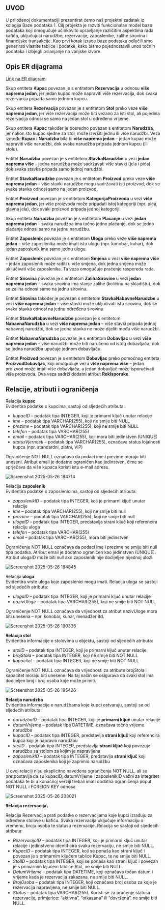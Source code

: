 ## UVOD

U priloženoj dokumentaciji prezentirat ćemo naš projektni zadatak iz kolegija Baze podataka 1. Cilj projekta je razviti funkcionalan model baze podataka koji omogućuje učinkovito upravljanje različitim aspektima rada kafića, uključujući narudžbe, rezervacije, zaposlenike, zalihe sirovina i financijske transakcije. 
Kao prvi korak izrade baze podataka odlučili smo generirati vlastite tablice i podatke, kako bismo pojednostavili unos točnih podataka i izbjegli oslanjanje na vanjske izvore.
## Opis ER dijagrama

[Link na ER dijagram](https://lucid.app/lucidchart/7e3ca596-78ec-4f8d-9e66-618cb6cf1f40/edit?viewport_loc=-2689%2C-743%2C4235%2C1887%2C0_0&invitationId=inv_76bfcfcb-73cd-451d-8128-f57a1b90cb83)

Skup entiteta **Kupac** povezan je s entitetom **Rezervacija** u odnosu **više naprema jedan**, jer jedan kupac može napraviti više rezervacija, dok svaka rezervacija pripada samo jednom kupcu.

Skup entiteta **Rezervacija** povezan je s entitetom **Stol** preko veze **više naprema jedan**, jer više rezervacija može biti vezano za isti stol, ali pojedina rezervacija odnosi se samo na jedan stol u određeno vrijeme.

Skup entiteta **Kupac** također je posredno povezan s entitetom **Narudzba**, jer nakon što kupac sjedne za stol, može izvršiti jednu ili više narudžbi. Veza između **Kupac** i **Narudzba** bila bi **više naprema jedan** – jedan kupac može napraviti više narudžbi, dok svaka narudžba pripada jednom kupcu (ili stolu).

Entitet **Narudzba** povezan je s entitetom **StavkaNarudzbe** u vezi **jedan naprema više** – jedna narudžba može sadržavati više stavki (jela i pića), dok svaka stavka pripada samo jednoj narudžbi.

Entitet **StavkaNarudzbe** povezan je s entitetom **Proizvod** preko veze **više naprema jedan** – više stavki narudžbe mogu sadržavati isti proizvod, dok se svaka stavka odnosi samo na jedan proizvod.

Entitet **Proizvod** povezan je s entitetom **KategorijaProizvoda** u vezi **više naprema jedan**, jer više proizvoda može pripadati istoj kategoriji (npr. pića, glavna jela), dok svaki proizvod pripada jednoj kategoriji.

Skup entiteta **Narudzba** povezan je s entitetom **Placanje** u vezi **jedan naprema jedan** – svaka narudžba ima točno jedno plaćanje, dok se jedno plaćanje odnosi samo na jednu narudžbu.

Entitet **Zaposlenik** povezan je s entitetom **Uloga** preko veze **više naprema jedan** – više zaposlenika može imati istu ulogu (npr. konobar, kuhar), dok jedan zaposlenik ima samo jednu ulogu.

Entitet **Zaposlenik** povezan je s entitetom **Smjena** u vezi **više naprema više** – jedan zaposlenik može raditi u više smjena, dok jedna smjena može uključivati više zaposlenika. Ta veza omogućuje praćenje rasporeda rada.

Entitet **Sirovina** povezan je s entitetom **ZalihaSirovine** u vezi **jedan naprema jedan** – svaka sirovina ima stanje zalihe (količinu na skladištu), dok se zaliha odnosi samo na jednu sirovinu.

Entitet **Sirovina** također je povezan s entitetom **StavkaNabavneNarudzbe** u vezi **više naprema jedan** – više stavki može uključivati istu sirovinu, dok se svaka stavka odnosi na jednu određenu sirovinu.

Entitet **StavkaNabavneNarudzbe** povezan je s entitetom **NabavnaNarudzba** u vezi **više naprema jedan** – više stavki pripada jednoj nabavnoj narudžbi, dok se jedna stavka ne može dijeliti među više narudžbi.

Entitet **NabavnaNarudzba** povezan je s entitetom **Dobavljac** u vezi **više naprema jedan** – više narudžbi može biti naručeno od istog dobavljača, dok se jedna narudžba upućuje jednom dobavljaču.

Entitet **Proizvod** povezan je s entitetom **Dobavljac** preko pomoćnog entiteta **ProizvodDobavljac**, koji omogućuje vezu **više naprema više** – jedan proizvod može imati više dobavljača, a jedan dobavljač može isporučivati više proizvoda. Ova veza sadrži dodatni atribut **RokIsporuke**.

## Relacije, atributi i ograničenja


Relacija **kupac**\
Evidentira podatke o kupcima, sastoji od sljedećih atributa:

- *kupacID* – podatak tipa INTEGER, koji je primarni ključ unutar relacije
- *ime* – podatak tipa VARCHAR(255), koji ne smije biti NULL
- *prezime* – podatak tipa VARCHAR(255), koji ne smije biti NULL
- *telefon* – podatak tipa VARCHAR(255)
- *email* – podatak tipa VARCHAR(255), koji mora biti jedinstven (UNIQUE)
- *statusVjernosti* – podatak tipa VARCHAR(255), označava status lojalnosti kupca (npr. standardni, zlatni, VIP)

Ograničenje NOT NULL označava da podaci ime i prezime moraju biti uneseni. Atribut email je dodatno ograničen kao jedinstven, čime se sprječava da više kupaca koristi istu e-mail adresu.

![Screenshot 2025-05-26 184714](https://github.com/user-attachments/assets/086bf875-16fa-44cc-a705-26f5cb7b3344)


Relacija **zaposlenik**\
Evidentira podatke o zaposlenicima, sastoji od sljedećih atributa:

- *zaposlenikID* – podatak tipa INTEGER, koji je primarni ključ unutar relacije
- *ime* – podatak tipa VARCHAR(255), koji ne smije biti null
- *prezime* – podatak tipa VARCHAR(255), koji ne smije biti null
- *ulogaID* – podatak tipa INTEGER, predstavlja strani ključ koji referencira relaciju uloga
- *telefon* – podatak tipa VARCHAR(255)
- *email* – podatak tipa VARCHAR(255), mora biti jedinstven

Ograničenje NOT NULL označava da podaci ime i prezime ne smiju biti null tipa podatka. Atribut email je dodatno ograničen kao jedinstven (UNIQUE). Atribut ulogaID može biti null ako zaposlenik nije dodijeljen nijednoj ulozi.

![Screenshot 2025-05-26 184845](https://github.com/user-attachments/assets/4444456b-e53f-4486-9b9d-53b162e5e36b)

Relacija **uloga**\
Evidentira vrste uloga koje zaposlenici mogu imati. Relacija uloga se sastoji od sljedećih atributa:

- *ulogaID* – podatak tipa INTEGER, koji je primarni ključ unutar relacije
- *nazivUloge* – podatak tipa VARCHAR(255), koji ne smije biti NOT NULL

Ograničenje NOT NULL označava da vrijednost za atribut nazivUloge mora biti unesena – npr. konobar, kuhar, menadžer itd.

![Screenshot 2025-05-26 190336](https://github.com/user-attachments/assets/8060f073-e63a-4022-8199-d8365452edd0)

**Relacija stol**\
Evidentira informacije o stolovima u objektu, sastoji od sljedećih atributa:  

- *stolID* – podatak tipa INTEGER, koji je primarni ključ unutar relacije  
- *brojStola* – podatak tipa INTEGER, koji ne smije biti NOT NULL  
- *kapacitet* – podatak tipa INTEGER, koji ne smije biti NOT NULL

Ograničenje NOT NULL označava da vrijednosti za atribute brojStola i kapacitet moraju biti unesene. Na taj način se osigurava da svaki stol ima dodijeljen broj i broj osoba koje može primiti.

![Screenshot 2025-05-26 195426](https://github.com/user-attachments/assets/22701f11-b191-41e8-a60e-5a7dd9ba70cc)

**Relacija narudzba**\
Evidentira informacije o narudžbama koje kupci ostvaruju, sastoji se od sljedećih atributa:

- *narudzbaID* – podatak tipa INTEGER, koji je **primarni ključ** unutar relacije
- *datumVrijeme* – podatak tipa DATETIME, označava točno vrijeme narudžbe
- *kupacID* – podatak tipa INTEGER, predstavlja **strani ključ** koji referencira kupca koji je napravio narudžbu
- *stolID* – podatak tipa INTEGER, predstavlja **strani ključ** koji povezuje narudžbu sa stolom za kojim je napravljena
- *zaposlenikID* – podatak tipa INTEGER, predstavlja **strani ključ** koji označava zaposlenika koji je zaprimio narudžbu

U ovoj relaciji nisu eksplicitno navedena ograničenja NOT NULL, ali se pretpostavlja da su kupacID, datumVrijeme i zaposlenikID važni za integritet podataka te bi u konačnoj verziji trebali imati dodatna ograničenja poput NOT NULL i FOREIGN KEY odnosa.

![Screenshot 2025-05-26 203021](https://github.com/user-attachments/assets/3286d3ae-a43c-446e-af97-78695090719e)


**Relacija rezervacija**\

Relacija Rezervacija prati podatke o rezervacijama koje kupci izrađuju za određene stolove u kafiću. Svaka rezervacija uključuje informaciju o vremenu, broju osoba te statusu rezervacije. Relacija se sastoji od sljedećih atributa:

- *RezervacijaID* – podatak tipa INTEGER, koji je primarni ključ unutar relacije i jedinstveno identificira svaku rezervaciju, ne smije biti NULL.
- *KupacID* – podatak tipa INTEGER, koji se ponaša kao strani ključ i povezan je s primarnim ključem tablice Kupac, te ne smije biti NULL.
- *StolID* – podatak tipa INTEGER, koji se ponaša kao strani ključ i povezan je s primarnim ključem tablice Stol, ne smije biti NULL.
- *DatumVrijeme* – podatak tipa DATETIME, koji označava točan datum i vrijeme kada je rezervacija zakazana, ne smije biti NULL.
- *BrojOsoba* – podatak tipa INTEGER, koji označava broj osoba za koje je rezervacija napravljena, ne smije biti NULL.
- *Status* – podatak tipa VARCHAR(255). Koristi se za praćenje statusa rezervacije, primjerice: “aktivna”, “otkazana” ili “dovršena”, ne smije biti NULL.




